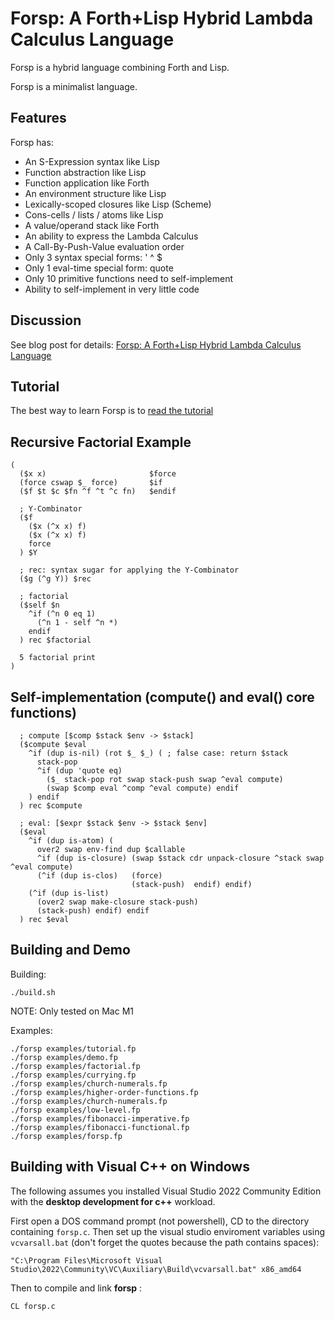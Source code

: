 # Forsp: A Forth+Lisp Hybrid Lambda Calculus Language

Forsp is a hybrid language combining Forth and Lisp.

Forsp is a minimalist language.

## Features

Forsp has:
  - An S-Expression syntax like Lisp
  - Function abstraction like Lisp
  - Function application like Forth
  - An environment structure like Lisp
  - Lexically-scoped closures like Lisp (Scheme)
  - Cons-cells / lists / atoms like Lisp
  - A value/operand stack like Forth
  - An ability to express the Lambda Calculus
  - A Call-By-Push-Value evaluation order
  - Only 3 syntax special forms: ' ^ $
  - Only 1 eval-time special form: quote
  - Only 10 primitive functions need to self-implement
  - Ability to self-implement in very little code

## Discussion

See blog post for details: [Forsp: A Forth+Lisp Hybrid Lambda Calculus Language](https://xorvoid.com/forsp.html)

## Tutorial

The best way to learn Forsp is to [read the tutorial](examples/tutorial.fp)

## Recursive Factorial Example

```
(
  ($x x)                       $force
  (force cswap $_ force)       $if
  ($f $t $c $fn ^f ^t ^c fn)   $endif

  ; Y-Combinator
  ($f
    ($x (^x x) f)
    ($x (^x x) f)
    force
  ) $Y

  ; rec: syntax sugar for applying the Y-Combinator
  ($g (^g Y)) $rec

  ; factorial
  ($self $n
    ^if (^n 0 eq 1)
      (^n 1 - self ^n *)
    endif
  ) rec $factorial

  5 factorial print
)
```

## Self-implementation (compute() and eval() core functions)

```
  ; compute [$comp $stack $env -> $stack]
  ($compute $eval
    ^if (dup is-nil) (rot $_ $_) ( ; false case: return $stack
      stack-pop
      ^if (dup 'quote eq)
        ($_ stack-pop rot swap stack-push swap ^eval compute)
        (swap $comp eval ^comp ^eval compute) endif
    ) endif
  ) rec $compute

  ; eval: [$expr $stack $env -> $stack $env]
  ($eval
    ^if (dup is-atom) (
      over2 swap env-find dup $callable
      ^if (dup is-closure) (swap $stack cdr unpack-closure ^stack swap ^eval compute)
      (^if (dup is-clos)   (force)
                           (stack-push)  endif) endif)
    (^if (dup is-list)
      (over2 swap make-closure stack-push)
      (stack-push) endif) endif
  ) rec $eval
```

## Building and Demo

Building:

```
./build.sh
```

NOTE: Only tested on Mac M1

Examples:

```
./forsp examples/tutorial.fp
./forsp examples/demo.fp
./forsp examples/factorial.fp
./forsp examples/currying.fp
./forsp examples/church-numerals.fp
./forsp examples/higher-order-functions.fp
./forsp examples/church-numerals.fp
./forsp examples/low-level.fp
./forsp examples/fibonacci-imperative.fp
./forsp examples/fibonacci-functional.fp
./forsp examples/forsp.fp
```

## Building with Visual C++ on Windows

The following assumes you installed Visual Studio 2022 Community Edition with the <strong>desktop development for c++</strong> workload.

First open a DOS command prompt (not powershell), CD to the directory containing `forsp.c`.
Then set up the visual studio enviroment variables using `vcvarsall.bat` (don't forget the quotes because the path contains spaces):

    "C:\Program Files\Microsoft Visual Studio\2022\Community\VC\Auxiliary\Build\vcvarsall.bat" x86_amd64

Then to compile and link __forsp__ :

    CL forsp.c
